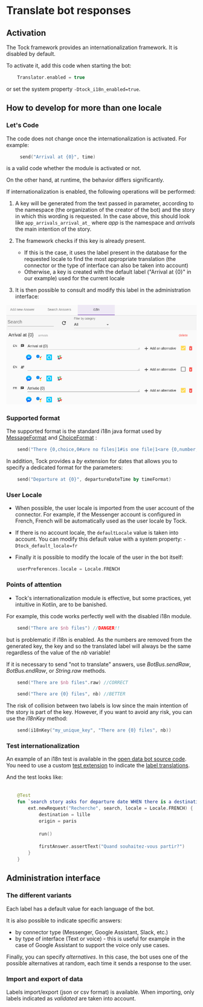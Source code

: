 # Translate bot responses

## Activation

The Tock framework provides an internationalization framework.
It is disabled by default.

To activate it, add this code when starting the bot:

```kotlin
    Translator.enabled = true
```

or set the system property ```-Dtock_i18n_enabled=true```.

## How to develop for more than one locale

### Let's Code

The code does not change once the internationalization is activated. For example: 

```kotlin
     send("Arrival at {0}", time)
```
is a valid code whether the module is activated or not.

On the other hand, at runtime, the behavior differs significantly.

If internationalization is enabled, the following operations will be performed:

1. A key will be generated from the text passed in parameter, according to the namespace (the organization of the creator of the bot)
 and the story in which this wording is requested. In the case above, this should look like ```app_arrivals_arrival_at_``` where *app* is the namespace and
*arrivals* the main intention of the story.

2. The framework checks if this key is already present.
    * If this is the case, it uses the label present in the database for the requested locale to find the most appropriate translation (the connector or the type of interface can also be taken into account)
    * Otherwise, a key is created with the default label ("Arrival at {0}" in our example) used for the current locale
  
3. It is then possible to consult and modify this label in the administration interface:

![Internationalization](img/i18n.png "Internationalization")

### Supported format

The supported format is the standard i18n java format used by [MessageFormat](https://docs.oracle.com/javase/10/docs/api/java/text/MessageFormat.html)
and [ChoiceFormat](https://docs.oracle.com/javase/10/docs/api/java/text/ChoiceFormat.html) :

```kotlin
    send("There {0,choice,0#are no files|1#is one file|1<are {0,number,integer} files}.", 2)  
```

In addition, Tock provides a *by* extension for dates that allows you to specify a dedicated format for the parameters:

```kotlin
    send("Departure at {0}", departureDateTime by timeFormat) 
``` 

### User Locale

* When possible, the user locale is imported from the user account of the connector. For example, if the Messenger account is configured in French, French will be automatically
used as the user locale by Tock.

* If there is no account locale, the ```defaultLocale``` value is taken into account.
You can modify this default value with a system property: ```-Dtock_default_locale=fr```
  
* Finally it is possible to modify the locale of the user in the bot itself:

```kotlin
    userPreferences.locale = Locale.FRENCH
```  

### Points of attention

* Tock's internationalization module is effective, but some practices, yet intuitive in Kotlin,
are to be banished.

For example, this code works perfectly well with the disabled i18n module.

```kotlin
    send("There are $nb files") //DANGER!! 
```

but is problematic if i18n is enabled. As the numbers are removed from the generated key, the key and so the translated label will always be
the same regardless of the value of the *nb* variable!
 

If it is necessary to send "not to translate" answers, use
*BotBus.sendRaw*, *BotBus.endRaw*, or *String.raw* methods. 

```kotlin
    send("There are $nb files".raw) //CORRECT 
```

```kotlin
    send("There are {0} files", nb) //BETTER 
```      

The risk of collision between two labels is low since the main intention of the story is part of the key.
However, if you want to avoid any risk, you can use the *i18nKey* method:    
    
```kotlin
    send(i18nKey("my_unique_key", "There are {0} files", nb)) 
```  

### Test internationalization

An example of an i18n test is available in the
[open data bot source code](https://github.com/voyages-sncf-technologies/tock-bot-open-data/tree/master/src/test/kotlin/fr/vsct/tock/bot/open/data/rule).
You need to use a custom [test extension](https://github.com/voyages-sncf-technologies/tock-bot-open-data/blob/master/src/test/kotlin/fr/vsct/tock/bot/open/data/rule/OpenDataJUnitExtension.kt)
to indicate the [label translations](https://github.com/voyages-sncf-technologies/tock-bot-open-data/blob/master/src/test/kotlin/fr/vsct/tock/bot/open/data/rule/TranslatorEngineMock.kt).

And the test looks like:
 
```kotlin

    @Test
    fun `search story asks for departure date WHEN there is a destination and an origin but no departure date in context`() {
        ext.newRequest("Recherche", search, locale = Locale.FRENCH) {
            destination = lille
            origin = paris

            run()

            firstAnswer.assertText("Quand souhaitez-vous partir?")
        }
    }
``` 

## Administration interface

### The different variants

Each label has a default value for each language of the bot.

It is also possible to indicate specific answers:

- by connector type (Messenger, Google Assistant, Slack, etc.)
- by type of interface (Text or voice) - this is useful for example in the case of Google Assistant to support
 the voice only use cases.
 
Finally, you can specify *alternatives*.
In this case, the bot uses one of the possible alternatives at random, each time it sends a response to the user.

### Import and export of data

Labels import/export (json or csv format) is available. When importing, only
labels indicated as *validated* are taken into account.
    